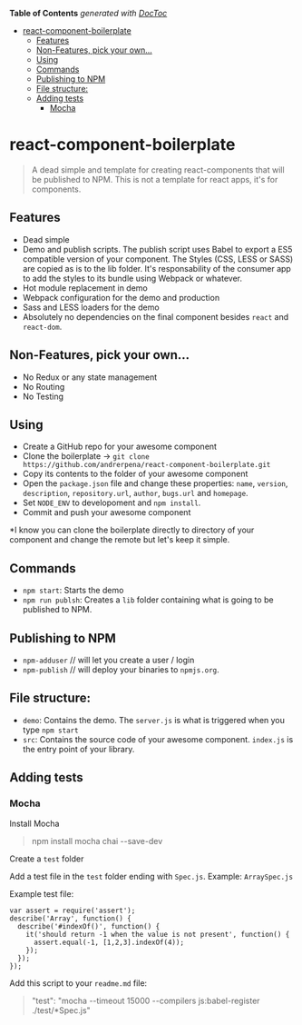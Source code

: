 <!-- START doctoc generated TOC please keep comment here to allow auto update -->
<!-- DON'T EDIT THIS SECTION, INSTEAD RE-RUN doctoc TO UPDATE -->
**Table of Contents**  *generated with [DocToc](https://github.com/thlorenz/doctoc)*

- [react-component-boilerplate](#react-component-boilerplate)
  - [Features](#features)
  - [Non-Features, pick your own...](#non-features-pick-your-own)
  - [Using](#using)
  - [Commands](#commands)
  - [Publishing to NPM](#publishing-to-npm)
  - [File structure:](#file-structure)
  - [Adding tests](#adding-tests)
    - [Mocha](#mocha)

<!-- END doctoc generated TOC please keep comment here to allow auto update -->

# react-component-boilerplate

 > A dead simple and template for creating react-components that will be published to NPM. This is not a template for react apps, it's for components.

## Features

 - Dead simple
 - Demo and publish scripts. The publish script uses Babel to export a ES5 compatible version of your component. 
 The Styles (CSS, LESS or SASS) are copied as is to the lib folder. It's responsability of the consumer app to add the styles to its bundle using Webpack or whatever.
 - Hot module replacement in demo
 - Webpack configuration for the demo and production
 - Sass and LESS loaders for the demo
 - Absolutely no dependencies on the final component besides `react` and `react-dom`.

## Non-Features, pick your own...

 - No Redux or any state management
 - No Routing
 - No Testing
 
## Using

 - Create a GitHub repo for your awesome component
 - Clone the boilerplate -> `git clone https://github.com/andrerpena/react-component-boilerplate.git `
 - Copy its contents to the folder of your awesome component
 - Open the `package.json` file and change these properties: `name`, `version`, `description`, `repository.url`, `author`, `bugs.url` and `homepage`.
 - Set `NODE_ENV` to developoment and `npm install`.
 - Commit and push your awesome component

*I know you can clone the boilerplate directly to directory of your component and change the remote but let's keep it simple.

## Commands

 - `npm start`: Starts the demo
 - `npm run publsh`: Creates a `lib` folder containing what is going to be published to NPM.

## Publishing to NPM

  - `npm-adduser` // will let you create a user / login
  - `npm-publish` // will deploy your binaries to `npmjs.org`.

## File structure:

 - `demo`: Contains the demo. The `server.js` is what is triggered when you type `npm start`
 - `src`: Contains the source code of your awesome component. `index.js` is the entry point of your library.

## Adding tests

### Mocha

Install Mocha

 > npm install mocha chai --save-dev

Create a `test` folder

 Add a test file in the `test` folder ending with `Spec.js`. Example: `ArraySpec.js` 

Example test file:

    var assert = require('assert');
    describe('Array', function() {
      describe('#indexOf()', function() {
        it('should return -1 when the value is not present', function() {
          assert.equal(-1, [1,2,3].indexOf(4));
        });
      });
    });

  Add this script to your `readme.md` file:

  > "test": "mocha --timeout 15000 --compilers js:babel-register ./test/*Spec.js"
